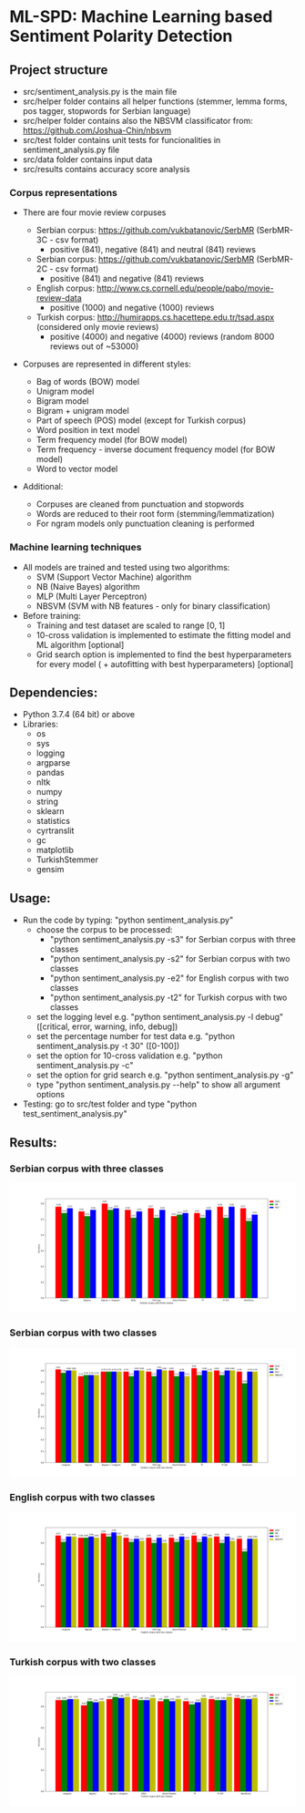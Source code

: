 # ML-SPD: Machine Learning based Sentiment Polarity Detection

## Project structure
- src/sentiment_analysis.py is the main file
- src/helper folder contains all helper functions (stemmer, lemma forms, pos tagger, stopwords for Serbian language)
- src/helper folder contains also the NBSVM classificator from: https://github.com/Joshua-Chin/nbsvm
- src/test folder contains unit tests for funcionalities in sentiment_analysis.py file
- src/data folder contains input data
- src/results contains accuracy score analysis

### Corpus representations
- There are four movie review corpuses
  - Serbian corpus: https://github.com/vukbatanovic/SerbMR (SerbMR-3C - csv format)
    - positive (841), negative (841) and neutral (841) reviews
  - Serbian corpus: https://github.com/vukbatanovic/SerbMR (SerbMR-2C - csv format)
    - positive (841) and negative (841) reviews
  - English corpus: http://www.cs.cornell.edu/people/pabo/movie-review-data
    - positive (1000) and negative (1000) reviews
  - Turkish corpus: http://humirapps.cs.hacettepe.edu.tr/tsad.aspx (considered only movie reviews)
    - positive (4000) and negative (4000) reviews (random 8000 reviews out of ~53000)

- Corpuses are represented in different styles:
  - Bag of words (BOW) model
  - Unigram model
  - Bigram model
  - Bigram + unigram model
  - Part of speech (POS) model (except for Turkish corpus)
  - Word position in text model
  - Term frequency model (for BOW model)
  - Term frequency - inverse document frequency model (for BOW model)
  - Word to vector model

- Additional:
  - Corpuses are cleaned from punctuation and stopwords
  - Words are reduced to their root form (stemming/lemmatization)
  - For ngram models only punctuation cleaning is performed

### Machine learning techniques
- All models are trained and tested using two algorithms:
  - SVM (Support Vector Machine) algorithm
  - NB (Naive Bayes) algorithm
  - MLP (Multi Layer Perceptron)
  - NBSVM (SVM with NB features - only for binary classification)
- Before training:
  - Training and test dataset are scaled to range [0, 1]
  - 10-cross validation is implemented to estimate the fitting model and ML algorithm [optional]
  - Grid search option is implemented to find the best hyperparameters for every model
    ( + autofitting with best hyperparameters) [optional]

## Dependencies:
- Python 3.7.4 (64 bit) or above
- Libraries:
  - os
  - sys
  - logging
  - argparse
  - pandas
  - nltk
  - numpy
  - string
  - sklearn
  - statistics
  - cyrtranslit
  - gc
  - matplotlib
  - TurkishStemmer
  - gensim

## Usage:
- Run the code by typing: "python sentiment_analysis.py"
  - choose the corpus to be processed:
    - "python sentiment_analysis.py -s3" for Serbian corpus with three classes
    - "python sentiment_analysis.py -s2" for Serbian corpus with two classes
    - "python sentiment_analysis.py -e2" for English corpus with two classes
    - "python sentiment_analysis.py -t2" for Turkish corpus with two classes
  - set the logging level e.g. "python sentiment_analysis.py -l debug" ([critical, error, warning, info, debug])
  - set the percentage number for test data e.g. "python sentiment_analysis.py -t 30" ([0-100])
  - set the option for 10-cross validation e.g. "python sentiment_analysis.py -c"
  - set the option for grid search e.g. "python sentiment_analysis.py -g"
  - type "python sentiment_analysis.py --help" to show all argument options
- Testing: go to src/test folder and type "python test_sentiment_analysis.py"

## Results:
### Serbian corpus with three classes
![alt text](src/results/serbian_corpus_with_three_classes.png)
### Serbian corpus with two classes
![alt text](src/results/serbian_corpus_with_two_classes.png)
### English corpus with two classes
![alt text](src/results/english_corpus_with_two_classes.png)
### Turkish corpus with two classes
![alt text](src/results/turkish_corpus_with_two_classes.png)

